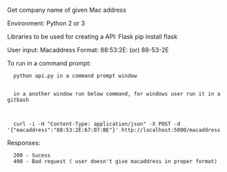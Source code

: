 Get company name of given Mac address


Environment: 
          Python 2 or 3
          
          
Libraries to be used for creating a API:
          Flask
          pip install flask


User input: 
          Macaddress
          Format: 
                88:53:2E:    (or)
                88-53-2E
                
                
To run in a command prompt:
      
      
      python api.py in a command prompt window 
      

      in a another window run below command, for windows user run it in a gitbash
      
      

      curl -i -H "Content-Type: application/json" -X POST -d '{"macaddress":"88:53:2E:67:07:BE"}' http://localhost:5000/macaddress
 
      
Responses:


      200 - Sucess 
      400 - Bad request ( user doesn't give macaddress in proper format)
      
